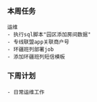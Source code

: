 
### 本周任务

``` 
运维  
- 执行sql脚本"园区添加房间数据"  
- 专线联盟app关联商户号  
- 环疆班列部署job  
- 添加环疆班列短信模板  
```

### 下周计划

``` 
- 日常运维工作
```
